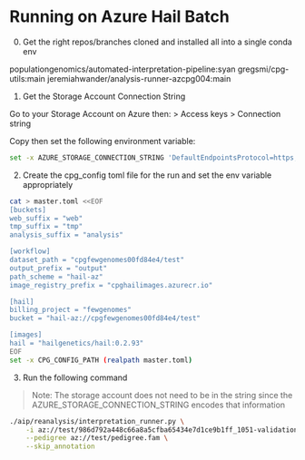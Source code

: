 # Running on Azure Hail Batch

0) Get the right repos/branches cloned and installed all into a single conda env

populationgenomics/automated-interpretation-pipeline:syan
gregsmi/cpg-utils:main
jeremiahwander/analysis-runner-azcpg004:main

1) Get the Storage Account Connection String

Go to your Storage Account on Azure then:
<Storage Account> > Access keys > Connection string

Copy then set the following environment variable:
```bash
set -x AZURE_STORAGE_CONNECTION_STRING 'DefaultEndpointsProtocol=https;AccountName=blablah;AccountKey=longkyestringthing;EndpointSuffix=core.windows.net'
```

2) Create the cpg_config toml file for the run and set the env
   variable appropriately

```bash
cat > master.toml <<EOF
[buckets]
web_suffix = "web"
tmp_suffix = "tmp"
analysis_suffix = "analysis"

[workflow]
dataset_path = "cpgfewgenomes00fd84e4/test"
output_prefix = "output"
path_scheme = "hail-az"
image_registry_prefix = "cpghailimages.azurecr.io"

[hail]
billing_project = "fewgenomes"
bucket = "hail-az://cpgfewgenomes00fd84e4/test"

[images]
hail = "hailgenetics/hail:0.2.93"
EOF
set -x CPG_CONFIG_PATH (realpath master.toml)
```

3) Run the following command

> Note: The storage account does not need to be in the string since
> the AZURE_STORAGE_CONNECTION_STRING encodes that information

```bash
./aip/reanalysis/interpretation_runner.py \
    -i az://test/986d792a448c66a8a5cfba65434e7d1ce9b1ff_1051-validation.mt \
    --pedigree az://test/pedigree.fam \
    --skip_annotation
````
